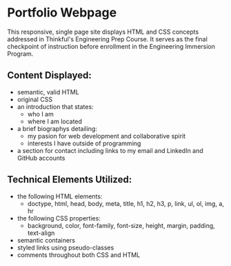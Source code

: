# Portfolio Webpage

This responsive, single page site displays HTML and CSS concepts addressed in Thinkful's Engineering Prep Course. It serves as the final checkpoint of instruction before enrollment in the Engineering Immersion Program.

## Content Displayed:

* semantic, valid HTML
* original CSS
* an introduction that states:
    * who I am
    * where I am located
* a brief biographys detailing:
    * my pasion for web development and collaborative spirit
    * interests I have outside of programming
* a section for contact including links to my email and LinkedIn and GitHub accounts

## Technical Elements Utilized:

* the following HTML elements:
    *  doctype, html, head, body, meta, title, h1, h2, h3, p, link, ul, ol, img, a, hr
* the following CSS properties: 
    * background, color, font-family, font-size, height, margin, padding, text-align
* semantic containers
* styled links using pseudo-classes
* comments throughout both CSS and HTML

